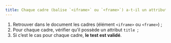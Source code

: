 ```yaml
---
title: Chaque cadre (balise `<iframe>` ou `<frame>`) a-t-il un attribut `title` ?
---
```


1. Retrouver dans le document les cadres (élément `<iframe>` ou `<frame>`) ;
2. Pour chaque cadre, vérifier qu’il possède un attribut `title `;
3. Si c’est le cas pour chaque cadre, **le test est validé**.
